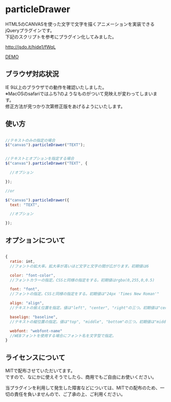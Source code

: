 particleDrawer
==============

HTML5のCANVASを使った文字で文字を描くアニメーションを実装できるjQueryプラグインです。  
  下記のスクリプトを参考にプラグイン化してみました。

<http://jsdo.it/hide1/fWqL>

[DEMO][]

[DEMO]: http://okazaki-takama.github.io/particleDrawer-test/ "DEMO"


ブラウザ対応状況
--------------

IE 9以上のブラウザでの動作を確認いたしました。  
  ※MacOSのsafariではふち?のようなものがついて見映えが変わってしまいます。  
  修正方法が見つかり次第修正版をあげるようにいたします。


使い方
-----

```js

//テキストのみの指定の場合
$("canvas").particleDrawer("TEXT");


//テキストとオプションを指定する場合
$("canvas").particleDrawer("TEXT", {

  //オプション

});

//or

$("canvas").particleDrawer({
  text: "TEXT",

  //オプション

});

```


オプションについて
----------------

```js

{
  ratio: int,
  //フォントの拡大率。拡大率が高いほど文字と文字の間が広がります。初期値は6

  color: "font-color",
  //フォントカラーの指定。CSSと同様の指定をする。初期値はrgba(0,255,0,0.5)

  font: "font",
  //フォントの指定。CSSと同様の指定をする。初期値は"24px 'Times New Roman'"

  align: "align",
  //テキストの揃え位置を指定。値は"left", "center", "right"の三つ。初期値は"center"

  baselign: "baseline",
  //テキストの縦位置の指定。値は"top", "middle", "bottom"の三つ。初期値は"middle"

  webfont: "webfont-name"
  //WEBフォントを使用する場合にフォント名を文字型で指定。
}

```


ライセンスについて
---------------

MITで配布させていただいてます。  
  ですので、なにかに使えそうでしたら、商用でもご自由にお使いください。

当プラグインを利用して発生した障害などについては、MITでの配布のため、一切の責任を負いませんので、ご了承の上、ご利用ください。


